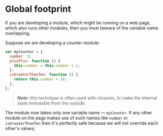 # Global footprint

If you are developing a module, which might be running on a web page, which also runs other modules, then you must beware  of the variable name overlapping.

Suppose we are developing a counter module:

```javascript
var myCounter = {
  number: 0,
  plusPlus: function () {
    this.number = this.number + 1;
  },
  isGreaterThanTen: function () {
    return this.number > 10;
  },
};
```

> _**Note:**_ this technique is often used with closures, to make the internal state immutable from the outside.

The module now takes only one variable name — `myCounter`. If any other module on the page makes use of such names like `number` or `isGreaterThanTen` then it's perfectly safe because we will not override each other's values;

